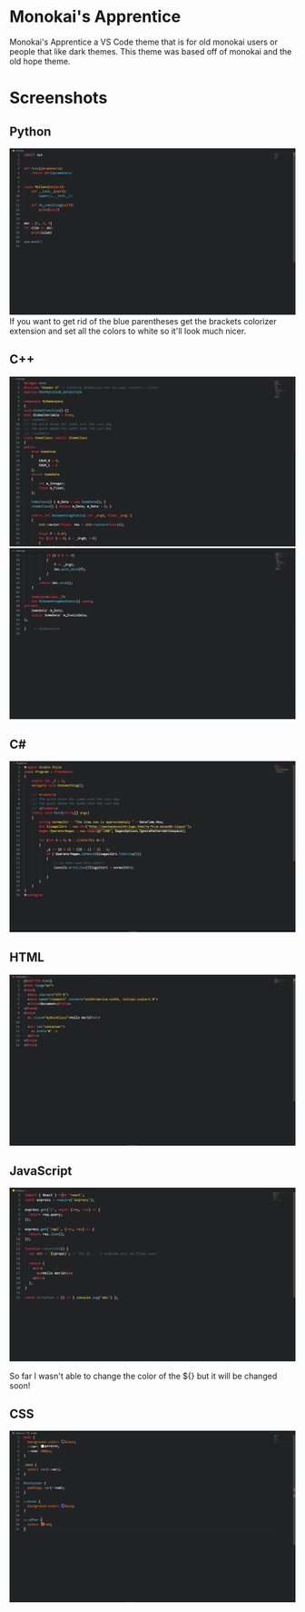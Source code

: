 # Monokai's Apprentice

Monokai's Apprentice a VS Code theme that is for old monokai users or people that like dark themes. This theme was based off of monokai and the old hope theme.

# Screenshots

## Python

<img src='./screenshots/python.png' />
If you want to get rid of the blue parentheses get the brackets colorizer extension and set all the colors to white
so it'll look much nicer.

## C++

<img src='./screenshots/cpp1.png' />
<img src='./screenshots/cpp2.png' />

## C#

<img src='./screenshots/csharp.png' />

## HTML

<img src='./screenshots/html.png' />

## JavaScript

<img src='./screenshots/javascript.png' />

So far I wasn't able to change the color of the ${} but it will be changed soon!

## CSS

<img src='./screenshots/css.png' />
